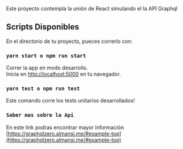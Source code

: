 Este proyecto contempla la unión de React simulando el la API Graphql

## Scripts Disponibles

En el directorio de tu proyecto, pueces correrlo con:

### `yarn start o npm run start`

Correr la app en modo desarrollo.<br />
Inicia en [http://localhost:5000](http://localhost:5000) en tu navegador.

### `yarn test o npm run test`

Este comando corre los tests unitarios desarrollados!

### `Saber mas sobre la Api`

En este link podras encontrar mayor información [https://graphqlzero.almansi.me/#example-top](https://graphqlzero.almansi.me/#example-top)
